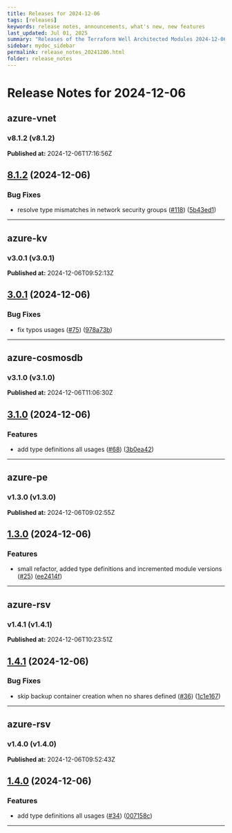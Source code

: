 ```yaml
---
title: Releases for 2024-12-06
tags: [releases]
keywords: release notes, announcements, what's new, new features
last_updated: Jul 01, 2025
summary: "Releases of the Terraform Well Architected Modules 2024-12-06"
sidebar: mydoc_sidebar
permalink: release_notes_20241206.html
folder: release_notes
---
```


# Release Notes for 2024-12-06

## azure-vnet
### v8.1.2 (v8.1.2)
**Published at:** 2024-12-06T17:16:56Z

## [8.1.2](https://github.com/CloudNationHQ/terraform-azure-vnet/compare/v8.1.1...v8.1.2) (2024-12-06)


### Bug Fixes

* resolve type mismatches in network security groups ([#118](https://github.com/CloudNationHQ/terraform-azure-vnet/issues/118)) ([5b43ed1](https://github.com/CloudNationHQ/terraform-azure-vnet/commit/5b43ed15932e428913b1f935cf1bf6b840807cb5))

---

## azure-kv
### v3.0.1 (v3.0.1)
**Published at:** 2024-12-06T09:52:13Z

## [3.0.1](https://github.com/CloudNationHQ/terraform-azure-kv/compare/v3.0.0...v3.0.1) (2024-12-06)


### Bug Fixes

* fix typos usages ([#75](https://github.com/CloudNationHQ/terraform-azure-kv/issues/75)) ([978a73b](https://github.com/CloudNationHQ/terraform-azure-kv/commit/978a73b6fd6d6b0185187bc916492e1cb779d6f2))

---

## azure-cosmosdb
### v3.1.0 (v3.1.0)
**Published at:** 2024-12-06T11:06:30Z

## [3.1.0](https://github.com/CloudNationHQ/terraform-azure-cosmosdb/compare/v3.0.0...v3.1.0) (2024-12-06)


### Features

* add type definitions all usages ([#68](https://github.com/CloudNationHQ/terraform-azure-cosmosdb/issues/68)) ([3b0ea42](https://github.com/CloudNationHQ/terraform-azure-cosmosdb/commit/3b0ea420c53728e144135aef467960cf51353848))

---

## azure-pe
### v1.3.0 (v1.3.0)
**Published at:** 2024-12-06T09:02:55Z

## [1.3.0](https://github.com/CloudNationHQ/terraform-azure-pe/compare/v1.2.0...v1.3.0) (2024-12-06)


### Features

* small refactor, added type definitions and incremented module versions ([#25](https://github.com/CloudNationHQ/terraform-azure-pe/issues/25)) ([ee2414f](https://github.com/CloudNationHQ/terraform-azure-pe/commit/ee2414f7e6a6923e1321e4846fd3595895ae94f1))

---

## azure-rsv
### v1.4.1 (v1.4.1)
**Published at:** 2024-12-06T10:23:51Z

## [1.4.1](https://github.com/CloudNationHQ/terraform-azure-rsv/compare/v1.4.0...v1.4.1) (2024-12-06)


### Bug Fixes

* skip backup container creation when no shares defined ([#36](https://github.com/CloudNationHQ/terraform-azure-rsv/issues/36)) ([1c1e167](https://github.com/CloudNationHQ/terraform-azure-rsv/commit/1c1e167c8b54c51640bc879013038603f8354fdf))

---

## azure-rsv
### v1.4.0 (v1.4.0)
**Published at:** 2024-12-06T09:52:43Z

## [1.4.0](https://github.com/CloudNationHQ/terraform-azure-rsv/compare/v1.3.0...v1.4.0) (2024-12-06)


### Features

* add type definitions all usages ([#34](https://github.com/CloudNationHQ/terraform-azure-rsv/issues/34)) ([007158c](https://github.com/CloudNationHQ/terraform-azure-rsv/commit/007158ce39c410bf00ce7c0419e14d571cea14f3))

---

